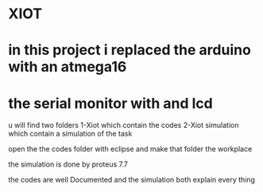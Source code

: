 # XIOT
# in this project i replaced the arduino with an atmega16
# the serial monitor with and lcd 
u will find two folders 1-Xiot which contain the codes 
                        2-Xiot simulation which contain a simulation of the task
                        
open the the codes folder with eclipse and make that folder the workplace                         

the simulation is done by proteus 7.7

the codes are well Documented and the simulation both explain every thing 
